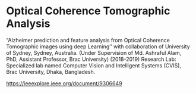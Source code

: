 # Optical Coherence Tomographic Analysis
“Alzheimer prediction and feature analysis from Optical Coherence Tomographic images using deep Learning’’ with collaboration of University of Sydney, Sydney, Australia. (Under Supervision of Md. Ashraful Alam, PhD, Assistant Professor, Brac University) (2018-2019) Research Lab: Specialized lab named Computer Vision and Intelligent Systems (CVIS), Brac University, Dhaka, Bangladesh.

https://ieeexplore.ieee.org/document/9306649
